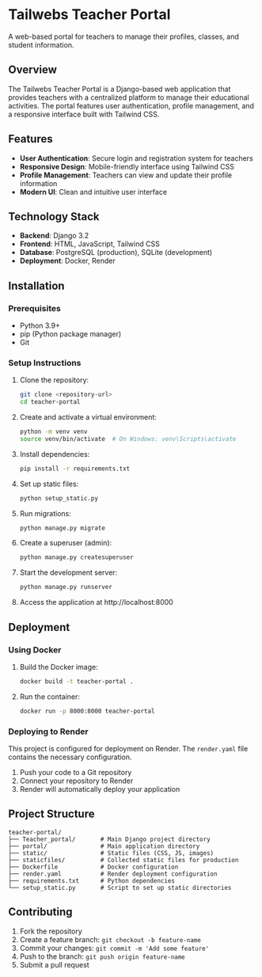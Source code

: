 # Tailwebs Teacher Portal

A web-based portal for teachers to manage their profiles, classes, and student information.

## Overview

The Tailwebs Teacher Portal is a Django-based web application that provides teachers with a centralized platform to manage their educational activities. The portal features user authentication, profile management, and a responsive interface built with Tailwind CSS.

## Features

- **User Authentication**: Secure login and registration system for teachers
- **Responsive Design**: Mobile-friendly interface using Tailwind CSS
- **Profile Management**: Teachers can view and update their profile information
- **Modern UI**: Clean and intuitive user interface

## Technology Stack

- **Backend**: Django 3.2
- **Frontend**: HTML, JavaScript, Tailwind CSS
- **Database**: PostgreSQL (production), SQLite (development)
- **Deployment**: Docker, Render

## Installation

### Prerequisites

- Python 3.9+
- pip (Python package manager)
- Git

### Setup Instructions

1. Clone the repository:
   ```bash
   git clone <repository-url>
   cd teacher-portal
   ```

2. Create and activate a virtual environment:
   ```bash
   python -m venv venv
   source venv/bin/activate  # On Windows: venv\Scripts\activate
   ```

3. Install dependencies:
   ```bash
   pip install -r requirements.txt
   ```

4. Set up static files:
   ```bash
   python setup_static.py
   ```

5. Run migrations:
   ```bash
   python manage.py migrate
   ```

6. Create a superuser (admin):
   ```bash
   python manage.py createsuperuser
   ```

7. Start the development server:
   ```bash
   python manage.py runserver
   ```

8. Access the application at http://localhost:8000

## Deployment

### Using Docker

1. Build the Docker image:
   ```bash
   docker build -t teacher-portal .
   ```

2. Run the container:
   ```bash
   docker run -p 8000:8000 teacher-portal
   ```

### Deploying to Render

This project is configured for deployment on Render. The `render.yaml` file contains the necessary configuration.

1. Push your code to a Git repository
2. Connect your repository to Render
3. Render will automatically deploy your application

## Project Structure

```
teacher-portal/
├── Teacher_portal/       # Main Django project directory
├── portal/               # Main application directory
├── static/               # Static files (CSS, JS, images)
├── staticfiles/          # Collected static files for production
├── Dockerfile            # Docker configuration
├── render.yaml           # Render deployment configuration
├── requirements.txt      # Python dependencies
└── setup_static.py       # Script to set up static directories
```

## Contributing

1. Fork the repository
2. Create a feature branch: `git checkout -b feature-name`
3. Commit your changes: `git commit -m 'Add some feature'`
4. Push to the branch: `git push origin feature-name`
5. Submit a pull request

